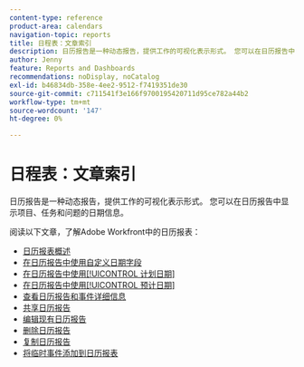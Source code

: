 ```yaml
---
content-type: reference
product-area: calendars
navigation-topic: reports
title: 日程表：文章索引
description: 日历报告是一种动态报告，提供工作的可视化表示形式。 您可以在日历报告中显示项目、任务和问题的日期信息。 阅读这些文章以了解有关Adobe Workfront中的日历报表的信息。
author: Jenny
feature: Reports and Dashboards
recommendations: noDisplay, noCatalog
exl-id: b46834db-358e-4ee2-9512-f7419351de30
source-git-commit: c711541f3e166f9700195420711d95ce782a44b2
workflow-type: tm+mt
source-wordcount: '147'
ht-degree: 0%

---
```


# 日程表：文章索引

<!--Audited: 01/2024-->

日历报告是一种动态报告，提供工作的可视化表示形式。 您可以在日历报告中显示项目、任务和问题的日期信息。

阅读以下文章，了解Adobe Workfront中的日历报表：

* [日历报表概述](../../../reports-and-dashboards/reports/calendars/calendar-reports-overview.md)
* [在日历报告中使用自定义日期字段](../../../reports-and-dashboards/reports/calendars/use-custom-dates.md)
* [在日历报告中使用[!UICONTROL 计划日期]](../../../reports-and-dashboards/reports/calendars/use-planned-dates.md)
* [在日历报告中使用[!UICONTROL 预计日期]](../../../reports-and-dashboards/reports/calendars/use-projected-dates.md)
* [查看日历报告和事件详细信息](../../../reports-and-dashboards/reports/calendars/view-calendar-reports-and-event-details.md)
* [共享日历报告](../../../reports-and-dashboards/reports/calendars/share-a-calendar-report.md)
* [编辑现有日历报告](../../../reports-and-dashboards/reports/calendars/edit-an-existing-calendar-report.md)
* [删除日历报告](../../../reports-and-dashboards/reports/calendars/delete-a-calendar-report.md)
* [复制日历报告](../../../reports-and-dashboards/reports/calendars/copy-a-calendar-report.md)
* [将临时事件添加到日历报表](../../../reports-and-dashboards/reports/calendars/add-ad-hoc-events.md)
